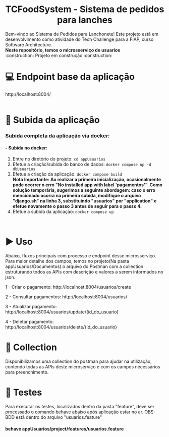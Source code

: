 <h1 align="center"> TCFoodSystem - Sistema de pedidos para lanches </h1>
Bem-vindo ao Sistema de Pedidos para Lanchonete! Este projeto está em desenvolvimento como atividade do Tech Challenge para a FIAP, curso Software Architecture.	
<br/>
<b>Neste repositório, temos o microsserviço de usuarios</b>
<br/>
:construction: Projeto em construção :construction:
<br/>

# :computer: Endpoint base da aplicação
http://localhost:8004/
<br/>
<br/>

# :hammer: Subida da aplicação
### Subida completa da aplicação via docker:

#### - Subida no docker:
1. Entre no diretório do projeto: `cd appUsuarios`
2. Efetue a criação/subida do banco de dados: `docker compose up -d dbUsuarios`
3. Efetue a criação da aplicação: `docker compose build`                                                                                                                                                                                                                                                     
      <b>Nota Importante:
      Ao realizar a primeira inicialização, ocasionalmente pode ocorrer o erro "No installed app with label 'pagamentos'". Como solução temporária, sugerimos a seguinte abordagem: caso o erro mencionado ocorra na primeira subida, modifique o arquivo "django.sh" na linha       3, substituindo "usuarios" por "application" e efetue novamente o passo 3 antes de seguir para o passo 4.</b>
4. Efetue a subida da aplicação: `docker compose up`
<br/>
  
# :arrow_forward: Uso 
Abaixo, fluxos principais com processo e endpoint desse microsserviço. Para maior detalhe dos campos, temos no projeto(Na pasta appUsuarios/Documentos) o arquivo do Postman com a collection estruturando todos as APIs com descrição e valores a serem informados no json.

1 - Criar o pagamento: http://localhost:8004/usuarios/create

2 - Consultar pagamentos: http://localhost:8004/usuarios/

3 - Atualizar pagamento: http://localhost:8004/usuarios/update/{id_do_usuario}

4 - Deletar pagamento: http://localhost:8004/usuarios/delete/{id_do_usuario}

# :page_with_curl: Collection
Disponibilizamos uma collection do postman para ajudar na utilização, contendo todas as APIs deste microserviço e com os campos necessários para preenchimento. 

# :test_tube: Testes
Para executar os testes, localizados dentro da pasta "feature", deve ser processado o comando behave abaixo após aplicação estar no ar.
OBS: BDD está dentro do arquivo "usuarios.feature"

#### behave appUsuarios/project/features/usuarios.feature